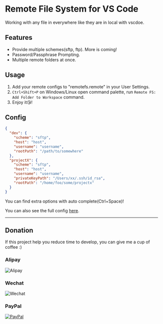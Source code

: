 # Remote File System for VS Code

Working with any file in everywhere like they are in local with vscdoe.

## Features

* Provide multiple schemes(sftp, ftp). More is coming!
* Password/Passphrase Prompting.
* Multiple remote folders at once.

## Usage

1.  Add your remote configs to "remotefs.remote" in your User Settings.
2.  `Ctrl+Shift+P` on Windows/Linux open command palette, run `Remote FS: Add Folder to Workspace` command.
3.  Enjoy it😘!

## Config
```json
{
  "dev": {
    "scheme": "sftp",
    "host": "host",
    "username": "username",
    "rootPath": "/path/to/somewhere"
  },
  "projectX": {
    "scheme": "sftp",
    "host": "host",
    "username": "username",
    "privateKeyPath": "/Users/xx/.ssh/id_rsa",
    "rootPath": "/home/foo/some/projectx"
  }
}
```

You can find extra options with auto complete(Ctrl+Space)!

You can also see the full config [here](https://github.com/liximomo/vscode-remote-fs/wiki/config).

---

## Donation

If this project help you reduce time to develop, you can give me a cup of coffee :)

### Alipay

![Alipay](https://raw.githubusercontent.com/liximomo/vscode-sftp/master/assets/alipay.png)

### Wechat

![Wechat](https://raw.githubusercontent.com/liximomo/vscode-sftp/master/assets/wechat.png)

### PayPal

[![PayPal](https://img.shields.io/badge/Donate-PayPal-green.svg)](https://paypal.me/liximomo)
